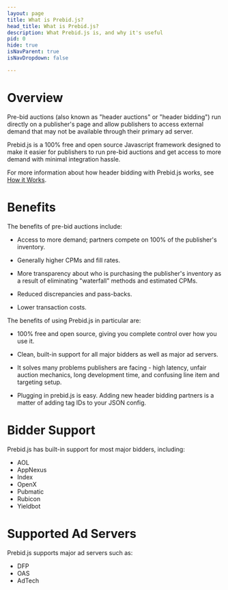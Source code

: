 ```yaml
---
layout: page
title: What is Prebid.js?
head_title: What is Prebid.js?
description: What Prebid.js is, and why it's useful
pid: 0
hide: true
isNavParent: true
isNavDropdown: false

---
```


<div class="bs-docs-section" markdown="1">

# Overview

Pre-bid auctions (also known as "header auctions" or "header bidding")
run directly on a publisher's page and allow publishers to access
external demand that may not be available through their primary ad
server.

Prebid.js is a 100% free and open source Javascript framework designed
to make it easier for publishers to run pre-bid auctions and get
access to more demand with minimal integration hassle.

For more information about how header bidding with Prebid.js works,
see [How it Works]({{site.github.url}}/how-it-works.html).

</div>

<div class="bs-docs-section" markdown="1">

# Benefits

The benefits of pre-bid auctions include:

- Access to more demand; partners compete on 100% of the publisher's
  inventory.

- Generally higher CPMs and fill rates.

- More transparency about who is purchasing the publisher's inventory
  as a result of eliminating "waterfall" methods and estimated CPMs.

- Reduced discrepancies and pass-backs.

- Lower transaction costs.

The benefits of using Prebid.js in particular are:

- 100% free and open source, giving you complete control over how you
  use it.

- Clean, built-in support for all major bidders as well as major ad
  servers.

- It solves many problems publishers are facing - high latency, unfair
  auction mechanics, long development time, and confusing line item
  and targeting setup.

- Plugging in prebid.js is easy. Adding new header bidding partners is
  a matter of adding tag IDs to your JSON config.

</div>

<div class="bs-docs-section" markdown="1">

# Bidder Support

Prebid.js has built-in support for most major bidders, including:

- AOL
- AppNexus
- Index
- OpenX
- Pubmatic
- Rubicon
- Yieldbot

</div>

<div class="bs-docs-section" markdown="1">

# Supported Ad Servers

Prebid.js supports major ad servers such as:

- DFP
- OAS
- AdTech

</div>
